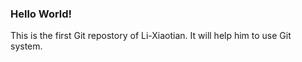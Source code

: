 ### Hello World!

This is the first Git repostory of Li-Xiaotian. It will help him to use Git system.
